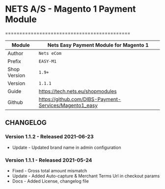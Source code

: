 # NETS A/S - Magento 1 Payment Module
============================================

|Module | Nets Easy Payment Module for Magento 1
|------|----------
|Author | `Nets eCom`
|Prefix | `EASY-M1`
|Shop Version | `1.9+`
|Version | `1.1.1`
|Guide | https://tech.nets.eu/shopmodules
|Github | https://github.com/DIBS-Payment-Services/Magento1_easy

## CHANGELOG

### Version 1.1.2 - Released 2021-06-23
* Update - Updated brand name in admin configuration

### Version 1.1.1 - Released 2021-05-24
* Fixed - Gross total amount mismatch
* Update - Added Auto-capture & Merchant Terms Url in checkout params
* Docs - Added License, changelog file

